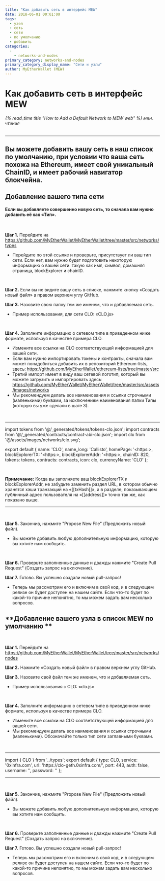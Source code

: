 ```yaml
---
title: "Как добавить сеть в интерфейс MEW"
date: 2018-06-01 00:01:00
tags:
  - узел
  - сеть
  - сети
  - по умолчанию
  - добавить
categories:
  - 
    - networks-and-nodes
primary_category: networks-and-nodes
primary_category_display_name: "Сети и узлы"
author: MyEtherWallet (MEW)
---
```


# **Как добавить сеть в интерфейс MEW**

###### {% read_time title "How to Add a Default Network to MEW web" %} мин. чтения

* * *

## Вы можете добавить вашу сеть в наш список по умолчанию, при условии что ваша сеть похожа на Ethereum, имеет свой уникальный ChainID, и имеет рабочий навигатор блокчейна.

## **Добавление вашего типа сети**

#### Если вы добавляете совершенно новую сеть, то сначала вам нужно добавить её как «Тип».

<br>

**Шаг 1.** Перейдите на <https://github.com/MyEtherWallet/MyEtherWallet/tree/master/src/networks/types>

-   Перейдите по этой ссылке и проверьте, присутствует ли ваш тип сети. Если нет, вам нужно будет подготовить некоторую информацию о вашей сети: такую как имя, символ, домашняя страница, blockExplorer и chainID.

<br>

**Шаг 2.** Если вы не видите вашу сеть в списке, нажмите кнопку «Создать новый файл» в правом верхнем углу GitHub.

**Шаг 3.** Назовите свою папку тем же именем, что и добавляемая сеть.

-   Пример использования, для сети CLO: «CLO.js»

<br>

**Шаг 4.** Заполните информацию о сетевом типе в приведенном ниже формате, используя в качестве примера CLO.

-   Измените все ссылки на CLO соответствующей информацией для вашей сети.
-   Если вам нужно импортировать токены и контракты, сначала вам может понадобиться добавить их в репозиторий Ethereum-lists, здесь: <https://github.com/MyEtherWallet/ethereum-lists/tree/master/src>
-   Третий импорт имеет в виду ваш сетевой логотип, который вы можете загрузить и импортировать здесь: <https://github.com/MyEtherWallet/MyEtherWallet/tree/master/src/assets/images/networks>
-   Мы рекомендуем делать все наименования и ссылки строчными (маленькими) буквами, за исключением наименования папки Типы (которую вы уже сделали в шаге 3).

<br>

* * *

<div class="scrollbox">
import tokens from '@/_generated/tokens/tokens-clo.json';
import contracts from '@/_generated/contracts/contract-abi-clo.json';
import clo from '@/assets/images/networks/clo.svg';

export default {
  name: 'CLO',
  name_long: 'Callisto',
  homePage: '&lt;https&#x3A;>,
  blockExplorerTX: '&lt;https&#x3A;>,
  blockExplorerAddr: '&lt;https&#x3A;>,
  chainID: 820,
  tokens: tokens,
  contracts: contracts,
  icon: clo,
  currencyName: 'CLO'
};

</div>

<br>

**Примечание:** Когда вы заполняете ваш blockExplorerTX и blockExplorerAddr, не забудьте заменить раздел URL, в котором обычно хранятся хэши транзакций на «\[[txHash]]», а в разделе, показывающем публичный адрес пользователя на «\[[address]]» точно так же, как показано выше.

* * *

<br>

**Шаг 5.** Закончив, нажмите "Propose New File" (Предложить новый файл).

-   Вы можете добавить любую дополнительную информацию, которую вы хотите нам сообщить.

<br>

**Шаг 6.** Проверьте заполненные данные и дважды нажмите "Create Pull Request" (Создать запрос на включение).

**Шаг 7.** Готово. Вы успешно создали новый pull-запрос!

-   Теперь мы рассмотрим его и включим в свой код, и в следующем релизе он будет доступен на нашем сайте. Если что-то будет по какой-то причине непонятно, то мы можем задать вам несколько вопросов.

## **Добавление вашего узла в список MEW по умолчанию **

<br>

**Шаг 1.** Перейдите на <https://github.com/MyEtherWallet/MyEtherWallet/tree/master/src/networks/nodes>

**Шаг 2.** Нажмите «Создать новый файл» в правом верхнем углу GitHub.

**Шаг 3.** Назовите свой файл тем же именем, что и добавляемая сеть.

-   Пример использования с CLO: «clo.js»

<br>

**Шаг 4.** Заполните информацию о сетевом типе в приведенном ниже формате, используя в качестве примера CLO.

-   Измените все ссылки на CLO соответствующей информацией для вашей сети.
-   Мы рекомендуем делать все наименования и ссылки строчными (маленькими). Обозначайте только тип сети заглавными буквами.

<br>

* * *

<div class="scrollbox">
import { CLO } from '../types';
export default {
  type: CLO,
  service: '0xinfra.com',
  url: 'https://clo-geth.0xinfra.com/',
  port: 443,
  auth: false,
  username: '',
  password: ''
};
</div>

* * *

<br>

**Шаг 5.** Закончив, нажмите "Propose New File" (Предложить новый файл).

-   Вы можете добавить любую дополнительную информацию, которую вы хотите нам сообщить.

<br>

**Шаг 6.** Проверьте заполненные данные и дважды нажмите "Create Pull Request" (Создать запрос на включение).

**Шаг 7.** Готово. Вы успешно создали новый pull-запрос!

-   Теперь мы рассмотрим его и включим в свой код, и в следующем релизе он будет доступен на нашем сайте. Если что-то будет по какой-то причине непонятно, то мы можем задать вам несколько вопросов.
